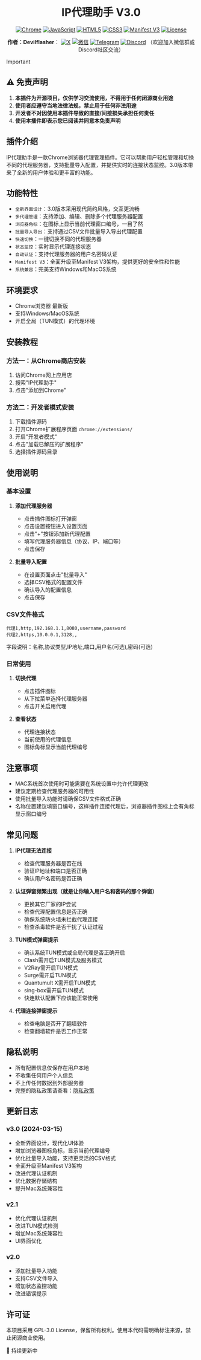 <div align="center">

# IP代理助手 V3.0

[![Chrome](https://img.shields.io/badge/Chrome-Latest-4285F4.svg?style=flat&logo=google-chrome&logoColor=white)](https://www.google.com/chrome/)
[![JavaScript](https://img.shields.io/badge/JavaScript-F7DF1E.svg?style=flat&logo=javascript&logoColor=black)](https://developer.mozilla.org/en-US/docs/Web/JavaScript)
[![HTML5](https://img.shields.io/badge/HTML5-E34F26.svg?style=flat&logo=html5&logoColor=white)](https://developer.mozilla.org/en-US/docs/Web/HTML)
[![CSS3](https://img.shields.io/badge/CSS3-1572B6.svg?style=flat&logo=css3&logoColor=white)](https://developer.mozilla.org/en-US/docs/Web/CSS)
[![Manifest V3](https://img.shields.io/badge/Manifest_V3-4285F4.svg?style=flat&logo=google-chrome&logoColor=white)](https://developer.chrome.com/docs/extensions/mv3/intro/)
[![License](https://img.shields.io/badge/License-GPL%20v3-blue.svg)](LICENSE)

  <strong>作者：Devilflasher</strong>：<span title="No Biggie Community Founder"></span>
  [![X](https://img.shields.io/badge/X-1DA1F2.svg?style=flat&logo=x&logoColor=white)](https://x.com/DevilflasherX)
[![微信](https://img.shields.io/badge/微信-7BB32A.svg?style=flat&logo=wechat&logoColor=white)](https://x.com/DevilflasherX/status/1781563666485448736 "Devilflasherx")
 [![Telegram](https://img.shields.io/badge/Telegram-0A74DA.svg?style=flat&logo=telegram&logoColor=white)](https://t.me/devilflasher0)
 [![Discord](https://img.shields.io/badge/Discord-7289DA.svg?style=flat&logo=discord&logoColor=white)](https://discord.com/invite/RMsffEx277)
 （欢迎加入微信群或Discord社区交流）

</div>

> [!IMPORTANT]
> ## ⚠️ 免责声明
> 
> 1. **本插件为开源项目，仅供学习交流使用，不得用于任何闭源商业用途**
> 2. **使用者应遵守当地法律法规，禁止用于任何非法用途**
> 3. **开发者不对因使用本插件导致的直接/间接损失承担任何责任**
> 4. **使用本插件即表示您已阅读并同意本免责声明**

## 插件介绍
IP代理助手是一款Chrome浏览器代理管理插件。它可以帮助用户轻松管理和切换不同的代理服务器，支持批量导入配置，并提供实时的连接状态监控。3.0版本带来了全新的用户体验和更丰富的功能。

## 功能特性

- `全新界面设计`：3.0版本采用现代简约风格，交互更流畅
- `多代理管理`：支持添加、编辑、删除多个代理服务器配置
- `浏览器角标`：在图标上显示当前代理窗口编号，一目了然
- `批量导入导出`：支持通过CSV文件批量导入导出代理配置
- `快速切换`：一键切换不同的代理服务器
- `状态监控`：实时显示代理连接状态
- `自动认证`：支持代理服务器的用户名密码认证
- `Manifest V3`：全面升级至Manifest V3架构，提供更好的安全性和性能
- `系统兼容`：完美支持Windows和MacOS系统

## 环境要求

- Chrome浏览器 最新版
- 支持Windows/MacOS系统
- 开启全局（TUN模式）的代理环境

## 安装教程

### 方法一：从Chrome商店安装

1. 访问Chrome网上应用店
2. 搜索"IP代理助手"
3. 点击"添加到Chrome"

### 方法二：开发者模式安装

1. 下载插件源码
2. 打开Chrome扩展程序页面 `chrome://extensions/`
3. 开启"开发者模式"
4. 点击"加载已解压的扩展程序"
5. 选择插件源码目录

## 使用说明

### 基本设置

1. **添加代理服务器**
   - 点击插件图标打开弹窗
   - 点击设置按钮进入设置页面
   - 点击"+"按钮添加新代理配置
   - 填写代理服务器信息（协议、IP、端口等）
   - 点击保存

2. **批量导入配置**
   - 在设置页面点击"批量导入"
   - 选择CSV格式的配置文件
   - 确认导入的配置信息
   - 点击保存

### CSV文件格式
```csv
代理1,http,192.168.1.1,8080,username,password
代理2,https,10.0.0.1,3128,,
```
字段说明：名称,协议类型,IP地址,端口,用户名(可选),密码(可选)

### 日常使用

1. **切换代理**
   - 点击插件图标
   - 从下拉菜单选择代理服务器
   - 点击开关启用代理

2. **查看状态**
   - 代理连接状态
   - 当前使用的代理信息
   - 图标角标显示当前代理编号

## 注意事项

- MAC系统首次使用时可能需要在系统设置中允许代理更改
- 建议定期检查代理服务器的可用性
- 使用批量导入功能时请确保CSV文件格式正确
- 名称位置建议填窗口编号，这样插件连接代理后，浏览器插件图标上会有角标显示窗口编号

## 常见问题

1. **IP代理无法连接**
   - 检查代理服务器是否在线
   - 验证IP地址和端口是否正确
   - 确认用户名密码是否正确

2. **认证弹窗频繁出现（就是让你输入用户名和密码的那个弹窗）**
   - 更换其它厂家的IP尝试
   - 检查代理配置信息是否正确
   - 确保系统防火墙未拦截代理连接
   - 检查杀毒软件是否干扰了认证过程

3. **TUN模式弹窗提示**
   - 确认系统TUN模式或全局代理是否正确开启
   - Clash需开启TUN模式及服务模式
   - V2Ray需开启TUN模式
   - Surge需开启TUN模式
   - Quantumult X需开启TUN模式
   - sing-box需开启TUN模式
   - 快连默认配置下应该能正常使用

4. **代理连接弹窗提示**
   - 检查电脑是否开了翻墙软件
   - 检查翻墙软件是否工作正常

## 隐私说明

- 所有配置信息仅保存在用户本地
- 不收集任何用户个人信息
- 不上传任何数据到外部服务器
- 完整的隐私政策请查看：[隐私政策](https://github.com/YOUR_USERNAME/YOUR_REPO/blob/main/PRIVACY.md)

## 更新日志

### v3.0 (2024-03-15)
- 全新界面设计，现代化UI体验
- 增加浏览器图标角标，显示当前代理编号
- 优化批量导入功能，支持更灵活的CSV格式
- 全面升级至Manifest V3架构
- 改进代理认证机制
- 优化数据存储结构
- 提升Mac系统兼容性

### v2.1
- 优化代理认证机制
- 改进TUN模式检测
- 增加Mac系统兼容性
- UI界面优化

### v2.0
- 添加批量导入功能
- 支持CSV文件导入
- 增加状态监控功能
- 改进错误提示

## 许可证

本项目采用 GPL-3.0 License，保留所有权利。使用本代码需明确标注来源，禁止闭源商业使用。

🔄 持续更新中 